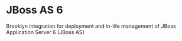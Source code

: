# JBoss AS 6

Brooklyn integration for deployment and in-life management of JBoss Application Server 6 (JBoss AS)
